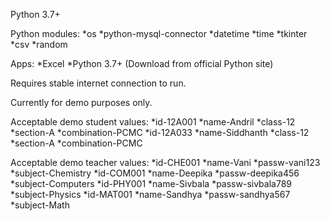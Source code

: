 Python 3.7+

Python modules:
*os
*python-mysql-connector
*datetime
*time
*tkinter
*csv
*random

Apps:
*Excel
*Python 3.7+ (Download from official Python site)

Requires stable internet connection to run.

Currently for demo purposes only.

Acceptable demo student values:
*id-12A001
 *name-Andril
 *class-12
 *section-A
 *combination-PCMC
*id-12A033
 *name-Siddhanth
 *class-12
 *section-A
 *combination-PCMC
 

Acceptable demo teacher values:
*id-CHE001
 *name-Vani
 *passw-vani123
 *subject-Chemistry
*id-COM001
 *name-Deepika
 *passw-deepika456
 *subject-Computers
*id-PHY001
 *name-Sivbala
 *passw-sivbala789
 *subject-Physics
*id-MAT001
 *name-Sandhya
 *passw-sandhya567
 *subject-Math
